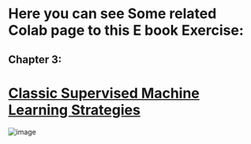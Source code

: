 # Here you can see Some related Colab page to this E book Exercise:

## Chapter 3:
# [Classic Supervised Machine Learning Strategies](http://colab.research.google.com/github/So-AI-love/academic-courses-Pattern-Recognition/blob/main/Some%20useful%20Colab%20pages/stragegies.ipynb)
![image](https://user-images.githubusercontent.com/6679151/115971290-e1df1580-a55c-11eb-8c11-131dbb7f04b9.png)
